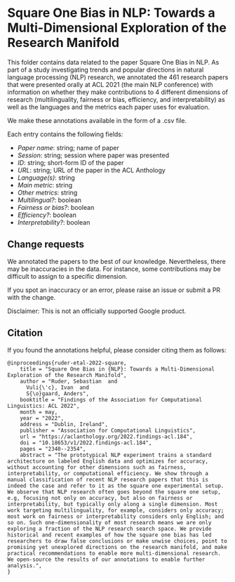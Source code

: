 # Square One Bias in NLP: Towards a Multi-Dimensional Exploration of the Research Manifold

This folder contains data related to the paper Square One Bias in NLP. As part of
a study investigating trends and popular directions in natural language processing (NLP) research,
we annotated the 461 research papers that were presented orally at ACL 2021 (the main NLP conference)
with information on whether they make contributions to 4 different dimensions of research (multilinguality, fairness or bias, efficiency, and interpretability)
as well as the languages and the metrics each paper uses for evaluation.

We make these annotations available in the form of a .csv file.

Each entry contains the following fields:

- *Paper name*: string; name of paper
- *Session*: string; session where paper was presented
- *ID*: string; short-form ID of the paper
- *URL*: string; URL of the paper in the ACL Anthology
- *Language(s)*: string
- *Main metric*: string
- *Other metrics*: string
- *Multilingual?*: boolean
- *Fairness or bias?*: boolean
- *Efficiency?*: boolean
- *Interpretability?*: boolean

## Change requests
We annotated the papers to the best of our knowledge. Nevertheless, there may be inaccuracies in the data. For instance,
some contributions may be difficult to assign to a specific dimension.

If you spot an inaccuracy or an error, please raise an issue or submit a PR with the change.

Disclaimer: This is not an officially supported Google product.

## Citation

If you found the annotations helpful, please consider citing them as follows:

```
@inproceedings{ruder-etal-2022-square,
    title = "Square One Bias in {NLP}: Towards a Multi-Dimensional Exploration of the Research Manifold",
    author = "Ruder, Sebastian  and
      Vuli{\'c}, Ivan  and
      S{\o}gaard, Anders",
    booktitle = "Findings of the Association for Computational Linguistics: ACL 2022",
    month = may,
    year = "2022",
    address = "Dublin, Ireland",
    publisher = "Association for Computational Linguistics",
    url = "https://aclanthology.org/2022.findings-acl.184",
    doi = "10.18653/v1/2022.findings-acl.184",
    pages = "2340--2354",
    abstract = "The prototypical NLP experiment trains a standard architecture on labeled English data and optimizes for accuracy, without accounting for other dimensions such as fairness, interpretability, or computational efficiency. We show through a manual classification of recent NLP research papers that this is indeed the case and refer to it as the square one experimental setup. We observe that NLP research often goes beyond the square one setup, e.g, focusing not only on accuracy, but also on fairness or interpretability, but typically only along a single dimension. Most work targeting multilinguality, for example, considers only accuracy; most work on fairness or interpretability considers only English; and so on. Such one-dimensionality of most research means we are only exploring a fraction of the NLP research search space. We provide historical and recent examples of how the square one bias has led researchers to draw false conclusions or make unwise choices, point to promising yet unexplored directions on the research manifold, and make practical recommendations to enable more multi-dimensional research. We open-source the results of our annotations to enable further analysis.",
}
```

